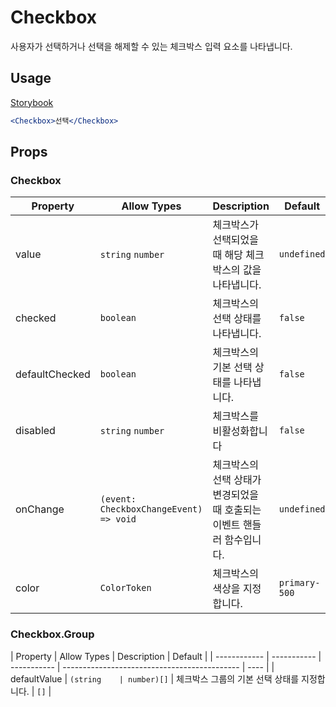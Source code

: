# Checkbox

사용자가 선택하거나 선택을 해제할 수 있는 체크박스 입력 요소를 나타냅니다.

## Usage

[Storybook](https://designsystemlab.github.io/design-system/?path=/docs/forms-checkbox--basic)

```jsx
<Checkbox>선택</Checkbox>
```

## Props

### Checkbox

| Property       | Allow Types                            | Description                                                             | Default       |
| -------------- | -------------------------------------- | ----------------------------------------------------------------------- | ------------- |
| value          | `string` `number`                      | 체크박스가 선택되었을 때 해당 체크박스의 값을 나타냅니다.               | `undefined`   |
| checked        | `boolean`                              | 체크박스의 선택 상태를 나타냅니다.                                      | `false`       |
| defaultChecked | `boolean`                              | 체크박스의 기본 선택 상태를 나타냅니다.                                 | `false`       |
| disabled       | `string` `number`                      | 체크박스를 비활성화합니다                                               | `false`       |
| onChange       | `(event: CheckboxChangeEvent) => void` | 체크박스의 선택 상태가 변경되었을 때 호출되는 이벤트 핸들러 함수입니다. | `undefined`   |
| color          | `ColorToken`                           | 체크박스의 색상을 지정합니다.                                           | `primary-500` |

### Checkbox.Group

| Property     | Allow Types | Description | Default                                      |
| ------------ | ----------- | ----------- | -------------------------------------------- | ---- |
| defaultValue | `(string    | number)[]`  | 체크박스 그룹의 기본 선택 상태를 지정합니다. | `[]` |
